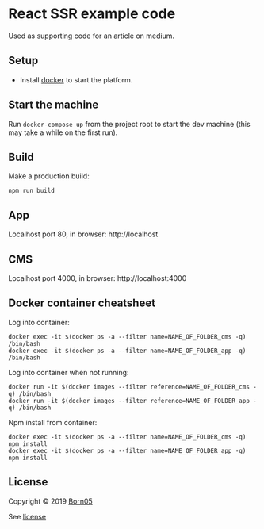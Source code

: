 # React SSR example code

Used as supporting code for an article on medium.

## Setup
- Install [docker](https://docs.docker.com/docker-for-mac/) to start the platform.

## Start the machine
Run `docker-compose up` from the project root to start the dev machine (this may take a while on the first run).

## Build
Make a production build:
```
npm run build
```

## App
Localhost port 80, in browser: http://localhost

## CMS
Localhost port 4000, in browser: http://localhost:4000

## Docker container cheatsheet

Log into container:
```
docker exec -it $(docker ps -a --filter name=NAME_OF_FOLDER_cms -q) /bin/bash
docker exec -it $(docker ps -a --filter name=NAME_OF_FOLDER_app -q) /bin/bash
```

Log into container when not running:
```
docker run -it $(docker images --filter reference=NAME_OF_FOLDER_cms -q) /bin/bash
docker run -it $(docker images --filter reference=NAME_OF_FOLDER_app -q) /bin/bash
```

Npm install from container:
```
docker exec -it $(docker ps -a --filter name=NAME_OF_FOLDER_cms -q) npm install
docker exec -it $(docker ps -a --filter name=NAME_OF_FOLDER_app -q) npm install
```

## License

Copyright © 2019 [Born05](https://www.born05.com/)

See [license](https://github.com/born05/react-ssr-example/blob/master/LICENSE.md)
